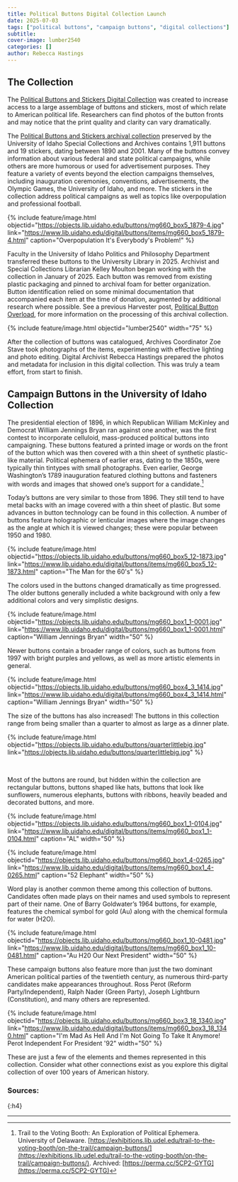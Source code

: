 ```yaml
---
title: Political Buttons Digital Collection Launch
date: 2025-07-03
tags: ["political buttons", "campaign buttons", "digital collections"]
subtitle: 
cover-image: lumber2540
categories: []
author: Rebecca Hastings
---
```


## The Collection 

The [Political Buttons and Stickers Digital Collection](https://www.lib.uidaho.edu/digital/buttons/) was created to increase access to a large assemblage of buttons and stickers, most of which relate to American political life. Researchers can find photos of the button fronts and may notice that the print quality and clarity can vary dramatically.  

The [Political Buttons and Stickers archival collection](https://archiveswest.orbiscascade.org/ark:80444/xv924702) preserved by the University of Idaho Special Collections and Archives contains 1,911 buttons and 19 stickers, dating between 1890 and 2001. Many of the buttons convey information about various federal and state political campaigns, while others are more humorous or used for advertisement purposes. They feature a variety of events beyond the election campaigns themselves, including inauguration ceremonies, conventions, advertisements, the Olympic Games, the University of Idaho, and more. The stickers in the collection address political campaigns as well as topics like overpopulation and professional football. 

{% include feature/image.html objectid="https://objects.lib.uidaho.edu/buttons/mg660_box5_1879-4.jpg" link="https://www.lib.uidaho.edu/digital/buttons/items/mg660_box5_1879-4.html" caption="Overpopulation It's Everybody's Problem!" %}

Faculty in the University of Idaho Politics and Philosophy Department transferred these buttons to the University Library in 2025. Archivist and Special Collections Librarian Kelley Moulton began working with the collection in January of 2025. Each button was removed from existing plastic packaging and pinned to archival foam for better organization. Button identification relied on some minimal documentation that accompanied each item at the time of donation, augmented by additional research where possible. See a previous Harvester post, [Political Button Overload](https://harvester.lib.uidaho.edu/posts/2025/03/20/political-button-overload.html), for more information on the processing of this archival collection.

{% include feature/image.html objectid="lumber2540" width="75" %}

After the collection of buttons was catalogued, Archives Coordinator Zoe Stave took photographs of the items, experimenting with effective lighting and photo editing. Digital Archivist Rebecca Hastings prepared the photos and metadata for inclusion in this digital collection. This was truly a team effort, from start to finish.

## Campaign Buttons in the University of Idaho Collection 

The presidential election of 1896, in which Republican William McKinley and Democrat William Jennings Bryan ran against one another, was the first contest to incorporate celluloid, mass-produced political buttons into campaigning. These buttons featured a printed image or words on the front of the button which was then covered with a thin sheet of synthetic plastic-like material. Political ephemera of earlier eras, dating to the 1850s, were typically thin tintypes with small photographs. Even earlier, George Washington’s 1789 inauguration featured clothing buttons and fasteners with words and images that showed one’s support for a candidate.[^1]  

Today’s buttons are very similar to those from 1896. They still tend to have metal backs with an image covered with a thin sheet of plastic. But some advances in button technology can be found in this collection. A number of buttons feature holographic or lenticular images where the image changes as the angle at which it is viewed changes; these were popular between 1950 and 1980.

{% include feature/image.html objectid="https://objects.lib.uidaho.edu/buttons/mg660_box5_12-1873.jpg" link="https://www.lib.uidaho.edu/digital/buttons/items/mg660_box5_12-1873.html" caption="The Man for the 60's" %}

The colors used in the buttons changed dramatically as time progressed. The older buttons generally included a white background with only a few additional colors and very simplistic designs. 

{% include feature/image.html objectid="https://objects.lib.uidaho.edu/buttons/mg660_box1_1-0001.jpg" link="https://www.lib.uidaho.edu/digital/buttons/mg660_box1_1-0001.html" caption="William Jennings Bryan" width="50" %}

Newer buttons contain a broader range of colors, such as buttons from 1997 with bright purples and yellows, as well as more artistic elements in general.

{% include feature/image.html objectid="https://objects.lib.uidaho.edu/buttons/mg660_box4_3_1414.jpg" link="https://www.lib.uidaho.edu/digital/buttons/mg660_box4_3_1414.html" caption="William Jennings Bryan" width="50" %}

The size of the buttons has also increased! The buttons in this collection range from being smaller than a quarter to almost as large as a dinner plate. 

{% include feature/image.html objectid="https://objects.lib.uidaho.edu/buttons/quarterlittlebig.jpg" link="https://objects.lib.uidaho.edu/buttons/quarterlittlebig.jpg" %}

&nbsp;

Most of the buttons are round, but hidden within the collection are rectangular buttons, buttons shaped like hats, buttons that look like sunflowers, numerous elephants, buttons with ribbons, heavily beaded and decorated buttons, and more.

{% include feature/image.html objectid="https://objects.lib.uidaho.edu/buttons/mg660_box1_1-0104.jpg" link="https://www.lib.uidaho.edu/digital/buttons/items/mg660_box1_1-0104.html" caption="AL" width="50" %}

{% include feature/image.html objectid="https://objects.lib.uidaho.edu/buttons/mg660_box1_4-0265.jpg" link="https://www.lib.uidaho.edu/digital/buttons/items/mg660_box1_4-0265.html" caption="52 Elephant" width="50" %}

Word play is another common theme among this collection of buttons. Candidates often made plays on their names and used symbols to represent part of their name. One of Barry Goldwater’s 1964 buttons, for example, features the chemical symbol for gold (Au) along with the chemical formula for water (H2O).

{% include feature/image.html objectid="https://objects.lib.uidaho.edu/buttons/mg660_box1_10-0481.jpg" link="https://www.lib.uidaho.edu/digital/buttons/items/mg660_box1_10-0481.html" caption="Au H20 Our Next President" width="50" %} 

These campaign buttons also feature more than just the two dominant American political parties of the twentieth century, as numerous third-party candidates make appearances throughout. Ross Perot (Reform Party/Independent), Ralph Nader (Green Party), Joseph Lightburn (Constitution), and many others are represented.  

{% include feature/image.html objectid="https://objects.lib.uidaho.edu/buttons/mg660_box3_18_1340.jpg" link="https://www.lib.uidaho.edu/digital/buttons/items/mg660_box3_18_1340.html" caption="I'm Mad As Hell And I'm Not Going To Take It Anymore! Perot Independent For President '92" width="50" %} 

These are just a few of the elements and themes represented in this collection. Consider what other connections exist as you explore this digital collection of over 100 years of American history. 

### Sources:
{:h4}

[^1]: Trail to the Voting Booth: An Exploration of Political Ephemera. University of Delaware. [https://exhibitions.lib.udel.edu/trail-to-the-voting-booth/on-the-trail/campaign-buttons/](https://exhibitions.lib.udel.edu/trail-to-the-voting-booth/on-the-trail/campaign-buttons/). Archived: [https://perma.cc/5CP2-GYTG](https://perma.cc/5CP2-GYTG)

------